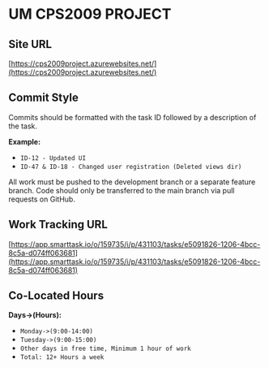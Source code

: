 # UM CPS2009 PROJECT

## Site URL
[https://cps2009project.azurewebsites.net/](https://cps2009project.azurewebsites.net/)

## Commit Style
Commits should be formatted with the task ID followed by a description of the task. 

**Example:**
- `ID-12 - Updated UI`
- `ID-47 & ID-18 - Changed user registration (Deleted views dir)`

All work must be pushed to the development branch or a separate feature branch. Code should only be transferred to the main branch via pull requests on GitHub.

## Work Tracking URL
[https://app.smarttask.io/o/159735/i/p/431103/tasks/e5091826-1206-4bcc-8c5a-d074ff063681](https://app.smarttask.io/o/159735/i/p/431103/tasks/e5091826-1206-4bcc-8c5a-d074ff063681)

## Co-Located Hours
**Days->(Hours):**
- `Monday->(9:00-14:00)`
- `Tuesday->(9:00-15:00)`
- `Other days in free time, Minimum 1 hour of work`
- `Total: 12+ Hours a week`
